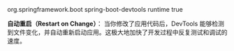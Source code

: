 <dependency>  
    <groupId>org.springframework.boot</groupId>  
    <artifactId>spring-boot-devtools</artifactId>  
    <scope>runtime</scope>  
    <optional>true</optional>  
</dependency>

**自动重启（Restart on Change）**： 当你修改了应用代码后，DevTools 能够检测到文件变化，并自动重新启动应用。这极大地加快了开发过程中反复测试和调试的速度。